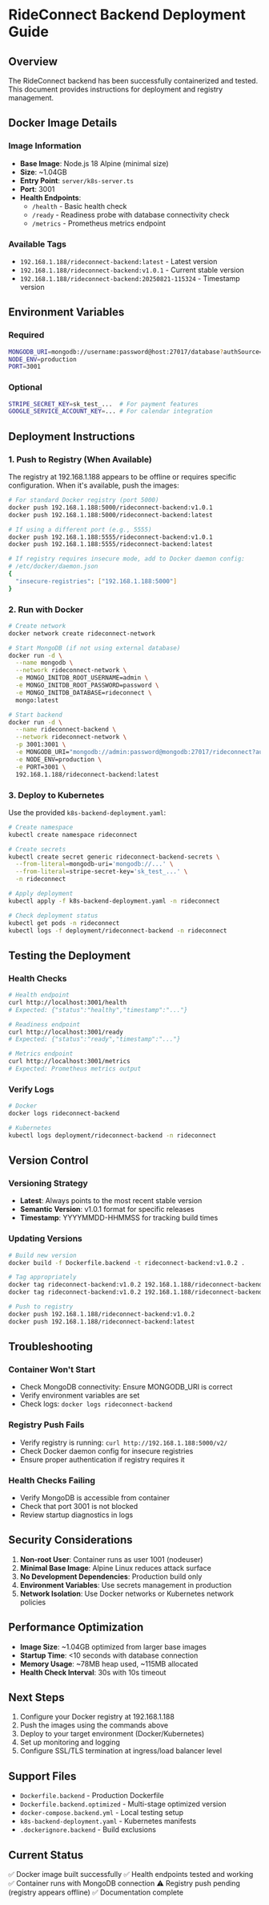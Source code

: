 # RideConnect Backend Deployment Guide

## Overview
The RideConnect backend has been successfully containerized and tested. This document provides instructions for deployment and registry management.

## Docker Image Details

### Image Information
- **Base Image**: Node.js 18 Alpine (minimal size)
- **Size**: ~1.04GB
- **Entry Point**: `server/k8s-server.ts`
- **Port**: 3001
- **Health Endpoints**: 
  - `/health` - Basic health check
  - `/ready` - Readiness probe with database connectivity check
  - `/metrics` - Prometheus metrics endpoint

### Available Tags
- `192.168.1.188/rideconnect-backend:latest` - Latest version
- `192.168.1.188/rideconnect-backend:v1.0.1` - Current stable version
- `192.168.1.188/rideconnect-backend:20250821-115324` - Timestamp version

## Environment Variables

### Required
```bash
MONGODB_URI=mongodb://username:password@host:27017/database?authSource=admin
NODE_ENV=production
PORT=3001
```

### Optional
```bash
STRIPE_SECRET_KEY=sk_test_...  # For payment features
GOOGLE_SERVICE_ACCOUNT_KEY=... # For calendar integration
```

## Deployment Instructions

### 1. Push to Registry (When Available)

The registry at 192.168.1.188 appears to be offline or requires specific configuration. When it's available, push the images:

```bash
# For standard Docker registry (port 5000)
docker push 192.168.1.188:5000/rideconnect-backend:v1.0.1
docker push 192.168.1.188:5000/rideconnect-backend:latest

# If using a different port (e.g., 5555)
docker push 192.168.1.188:5555/rideconnect-backend:v1.0.1
docker push 192.168.1.188:5555/rideconnect-backend:latest

# If registry requires insecure mode, add to Docker daemon config:
# /etc/docker/daemon.json
{
  "insecure-registries": ["192.168.1.188:5000"]
}
```

### 2. Run with Docker

```bash
# Create network
docker network create rideconnect-network

# Start MongoDB (if not using external database)
docker run -d \
  --name mongodb \
  --network rideconnect-network \
  -e MONGO_INITDB_ROOT_USERNAME=admin \
  -e MONGO_INITDB_ROOT_PASSWORD=password \
  -e MONGO_INITDB_DATABASE=rideconnect \
  mongo:latest

# Start backend
docker run -d \
  --name rideconnect-backend \
  --network rideconnect-network \
  -p 3001:3001 \
  -e MONGODB_URI="mongodb://admin:password@mongodb:27017/rideconnect?authSource=admin" \
  -e NODE_ENV=production \
  -e PORT=3001 \
  192.168.1.188/rideconnect-backend:latest
```

### 3. Deploy to Kubernetes

Use the provided `k8s-backend-deployment.yaml`:

```bash
# Create namespace
kubectl create namespace rideconnect

# Create secrets
kubectl create secret generic rideconnect-backend-secrets \
  --from-literal=mongodb-uri='mongodb://...' \
  --from-literal=stripe-secret-key='sk_test_...' \
  -n rideconnect

# Apply deployment
kubectl apply -f k8s-backend-deployment.yaml -n rideconnect

# Check deployment status
kubectl get pods -n rideconnect
kubectl logs -f deployment/rideconnect-backend -n rideconnect
```

## Testing the Deployment

### Health Checks
```bash
# Health endpoint
curl http://localhost:3001/health
# Expected: {"status":"healthy","timestamp":"..."}

# Readiness endpoint
curl http://localhost:3001/ready
# Expected: {"status":"ready","timestamp":"..."}

# Metrics endpoint
curl http://localhost:3001/metrics
# Expected: Prometheus metrics output
```

### Verify Logs
```bash
# Docker
docker logs rideconnect-backend

# Kubernetes
kubectl logs deployment/rideconnect-backend -n rideconnect
```

## Version Control

### Versioning Strategy
- **Latest**: Always points to the most recent stable version
- **Semantic Version**: v1.0.1 format for specific releases
- **Timestamp**: YYYYMMDD-HHMMSS for tracking build times

### Updating Versions
```bash
# Build new version
docker build -f Dockerfile.backend -t rideconnect-backend:v1.0.2 .

# Tag appropriately
docker tag rideconnect-backend:v1.0.2 192.168.1.188/rideconnect-backend:v1.0.2
docker tag rideconnect-backend:v1.0.2 192.168.1.188/rideconnect-backend:latest

# Push to registry
docker push 192.168.1.188/rideconnect-backend:v1.0.2
docker push 192.168.1.188/rideconnect-backend:latest
```

## Troubleshooting

### Container Won't Start
- Check MongoDB connectivity: Ensure MONGODB_URI is correct
- Verify environment variables are set
- Check logs: `docker logs rideconnect-backend`

### Registry Push Fails
- Verify registry is running: `curl http://192.168.1.188:5000/v2/`
- Check Docker daemon config for insecure registries
- Ensure proper authentication if registry requires it

### Health Checks Failing
- Verify MongoDB is accessible from container
- Check that port 3001 is not blocked
- Review startup diagnostics in logs

## Security Considerations

1. **Non-root User**: Container runs as user 1001 (nodeuser)
2. **Minimal Base Image**: Alpine Linux reduces attack surface
3. **No Development Dependencies**: Production build only
4. **Environment Variables**: Use secrets management in production
5. **Network Isolation**: Use Docker networks or Kubernetes network policies

## Performance Optimization

- **Image Size**: ~1.04GB optimized from larger base images
- **Startup Time**: <10 seconds with database connection
- **Memory Usage**: ~78MB heap used, ~115MB allocated
- **Health Check Interval**: 30s with 10s timeout

## Next Steps

1. Configure your Docker registry at 192.168.1.188
2. Push the images using the commands above
3. Deploy to your target environment (Docker/Kubernetes)
4. Set up monitoring and logging
5. Configure SSL/TLS termination at ingress/load balancer level

## Support Files

- `Dockerfile.backend` - Production Dockerfile
- `Dockerfile.backend.optimized` - Multi-stage optimized version
- `docker-compose.backend.yml` - Local testing setup
- `k8s-backend-deployment.yaml` - Kubernetes manifests
- `.dockerignore.backend` - Build exclusions

## Current Status

✅ Docker image built successfully
✅ Health endpoints tested and working
✅ Container runs with MongoDB connection
⚠️ Registry push pending (registry appears offline)
✅ Documentation complete